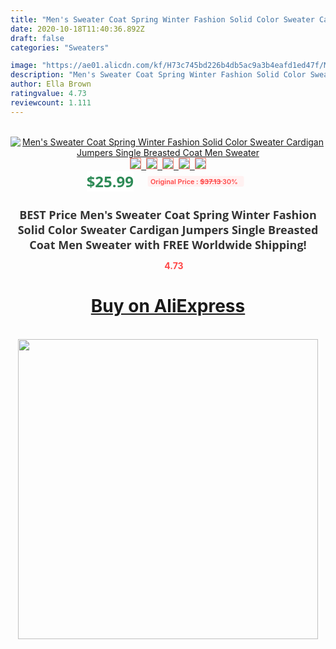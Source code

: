 ```yaml
---
title: "Men's Sweater Coat Spring Winter Fashion Solid Color Sweater Cardigan Jumpers Single Breasted Coat Men Sweater"
date: 2020-10-18T11:40:36.892Z
draft: false
categories: "Sweaters"

image: "https://ae01.alicdn.com/kf/H73c745bd226b4db5ac9a3b4eafd1ed47f/Men-s-Sweater-Coat-Spring-Winter-Fashion-Solid-Color-Sweater-Cardigan-Jumpers-Single-Breasted-Coat-Men.jpg"
description: "Men's Sweater Coat Spring Winter Fashion Solid Color Sweater Cardigan Jumpers Single Breasted Coat Men Sweater"
author: Ella Brown
ratingvalue: 4.73
reviewcount: 1.111
---
```

<br>
<div style="text-align: center;">
<a href="https://s.click.aliexpress.com/e/_AXVgWD" target="_blank" rel="nofollow noopener noreferrer"><img alt="Men's Sweater Coat Spring Winter Fashion Solid Color Sweater Cardigan Jumpers Single Breasted Coat Men Sweater" class="magnifier-image" src="https://ae01.alicdn.com/kf/H73c745bd226b4db5ac9a3b4eafd1ed47f/Men-s-Sweater-Coat-Spring-Winter-Fashion-Solid-Color-Sweater-Cardigan-Jumpers-Single-Breasted-Coat-Men.jpg_640x640.jpg">
<br>
<img style="border:1px solid salmon" src="https://ae01.alicdn.com/kf/H73c745bd226b4db5ac9a3b4eafd1ed47f/Men-s-Sweater-Coat-Spring-Winter-Fashion-Solid-Color-Sweater-Cardigan-Jumpers-Single-Breasted-Coat-Men.jpg_120x120.jpg">&nbsp;&nbsp;<img style="border:1px solid salmon" src="https://ae01.alicdn.com/kf/H43a3bcbc87da4652a2283854e9b74dd4h/Men-s-Sweater-Coat-Spring-Winter-Fashion-Solid-Color-Sweater-Cardigan-Jumpers-Single-Breasted-Coat-Men.jpg_120x120.jpg">&nbsp;&nbsp;<img style="border:1px solid salmon" src="https://ae01.alicdn.com/kf/H2bd3e501ea654299b62d8cd1cb749952y/Men-s-Sweater-Coat-Spring-Winter-Fashion-Solid-Color-Sweater-Cardigan-Jumpers-Single-Breasted-Coat-Men.jpg_120x120.jpg">&nbsp;&nbsp;<img style="border:1px solid salmon" src="https://ae01.alicdn.com/kf/Habf8ae7f39904b3598f0af7c00f171b9D/Men-s-Sweater-Coat-Spring-Winter-Fashion-Solid-Color-Sweater-Cardigan-Jumpers-Single-Breasted-Coat-Men.jpg_120x120.jpg">&nbsp;&nbsp;<img style="border:1px solid salmon" src="https://ae01.alicdn.com/kf/H3556c67191ce4d568091d969f18f4158M/Men-s-Sweater-Coat-Spring-Winter-Fashion-Solid-Color-Sweater-Cardigan-Jumpers-Single-Breasted-Coat-Men.jpg_120x120.jpg"></a></div><br0>
<div style="text-align: center;"><span style="background-color: white; border: 0px; box-sizing: border-box; color: seagreen; display: inline-block; font-family: &quot;open sans&quot; , &quot;arial&quot; , &quot;helvetica&quot; , sans-serif , &quot;heiti&quot;; font-size: 24px; font-stretch: inherit; font-weight: 700; line-height: inherit; margin: 0px 10px 0px 0px; padding: 0px; vertical-align: middle;">$25.99 </span>
<span style="background: rgb(255 , 241 , 241); border-radius: 3px; border: 0px; box-sizing: border-box; color: #ff4747; display: inline-block; font-family: inherit; font-size: 12px; font-stretch: inherit; font-style: inherit; font-variant: inherit; font-weight: 600; line-height: inherit; margin: 0px; padding: 2px 5px; transform: scale(0.9); vertical-align: middle;">Original Price : <b style="text-decoration: line-through;">$37.13 </b> 30%&nbsp;&nbsp;</span></div>
<h1 style="color: #333333; display: inline-block; font-family: &quot;open sans&quot; , &quot;arial&quot; , &quot;helvetica&quot; , sans-serif , &quot;heiti&quot;; font-size: 18px; font-stretch: inherit; font-weight: 700; text-align: center;">BEST Price Men's Sweater Coat Spring Winter Fashion Solid Color Sweater Cardigan Jumpers Single Breasted Coat Men Sweater with FREE Worldwide Shipping!</h1>
<div style="color: #ff4747; text-align: center;">
<img src="https://4.bp.blogspot.com/-M0ZcTcb-5uY/XleCXlxnR4I/AAAAAAAAAEc/OrjgMkXV1oMQFaCRZj5HQwOCBcu3w1FegCPcBGAYYCw/s1600/star.png" style="height: 15px;">&nbsp;<b>4.73</b></div>
<div class="button_cont" align="center"><a class="buynow_a" href="https://s.click.aliexpress.com/e/_AXVgWD" target="_blank" rel="nofollow noopener noreferrer"><H1>Buy on AliExpress</H1></a></div><br>
<div class="separator" style="clear: both; text-align: center;">
<img src="https://lh3.googleusercontent.com/-pTy5HemUv9M/XlePHvY0dAI/AAAAAAAAAE4/0nX5iRUoIWY8eMW9Dpxeirr157OZliDIgCLcBGAsYHQ/s1600/badge.gif" width="480">
</div>
